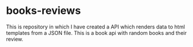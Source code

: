 # books-reviews
This is repository in which I have created a API which renders data to html templates from a JSON file. This is a book api with random books and their review.
